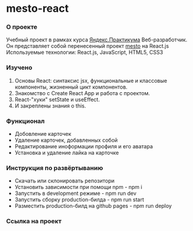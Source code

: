 # mesto-react

### О проекте
Учебный проект в рамках курса [Яндекс.Практикума](https://practicum.yandex.ru/web/) Веб-разработчик.
Он представляет собой перенесенный проект [mesto](https://github.com/AmirAshizhev/mesto) на React.js
Используемые технологии: React.js, JavaScript, HTML5, CSS3

### Изучено
1) Основы React: синтаксис jsx, функциональные и классовые компоненты, жизненный цикт компонентов.
2) Знакомство с Create React App и работа с проектом.
3) React-"хуки" setState и useEffect.
4) И закреплены знания о this.

### Функционал
* Добовление карточек
* Удаление карточек, добавленных собой
* Редактирование иноформации профиля и его аватара
* Установка и удаление лайка на карточке 

### Инструкция по развёртыванию
- Скачать или склонировать репозитори
- Установить зависимости при помощи npm - npm i
- Запустить в development режиме - npm run dev
- Запустить сборку production-билда - npm run start
- Разместить production-билд на github pages - npm run deploy

### Ссылка на проект

